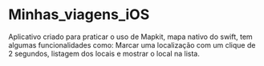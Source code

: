 # Minhas_viagens_iOS
Aplicativo criado para praticar o uso de Mapkit, mapa nativo do swift, tem algumas funcionalidades como: Marcar uma localização com um clique de 2 segundos, listagem dos locais e mostrar o local na lista.
